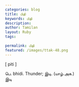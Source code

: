 ```yaml
---
categories: blog
title: பிதி
keywords: பிதி
description: 
author: Tamilan
layout: Ruby
tags: 
 
permalink: பிதி
featured: /images/ttak-48.png
---
```

  
[ piti ]  
  
பெ. bhidi. Thunder; இடி. (யாழ்.அக.)  
இடி